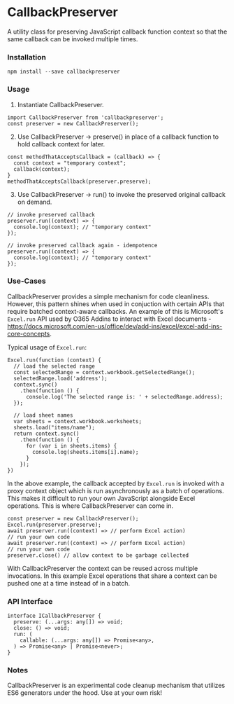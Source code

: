 # CallbackPreserver

A utility class for preserving JavaScript callback function context so that the same callback can be invoked multiple times.

### Installation

`npm install --save callbackpreserver`

### Usage

1. Instantiate CallbackPreserver.

```
import CallbackPreserver from 'callbackpreserver';
const preserver = new CallbackPreserver();
```

2. Use CallbackPreserver -> preserve() in place of a callback function to hold callback context for later.

```
const methodThatAcceptsCallback = (callback) => {
  const context = "temporary context";
  callback(context);
}
methodThatAcceptsCallback(preserver.preserve);
```

3. Use CallbackPreserver -> run() to invoke the preserved original callback on demand.

```
// invoke preserved callback
preserver.run((context) => {
  console.log(context); // "temporary context"
});

// invoke preserved callback again - idempotence
preserver.run((context) => {
  console.log(context); // "temporary context"
});
```

### Use-Cases

CallbackPreserver provides a simple mechanism for code cleanliness. However, this pattern shines when used in conjuction with certain APIs that require batched context-aware callbacks. An example of this is Microsoft's `Excel.run` API used by O365 Addins to interact with Excel documents - https://docs.microsoft.com/en-us/office/dev/add-ins/excel/excel-add-ins-core-concepts.

Typical usage of `Excel.run`:

```
Excel.run(function (context) {
  // load the selected range
  const selectedRange = context.workbook.getSelectedRange();
  selectedRange.load('address');
  context.sync()
    .then(function () {
      console.log('The selected range is: ' + selectedRange.address);
  });

  // load sheet names
  var sheets = context.workbook.worksheets;
  sheets.load("items/name");
  return context.sync()
    .then(function () {
      for (var i in sheets.items) {
        console.log(sheets.items[i].name);
      }
    });
})
```

In the above example, the callback accepted by `Excel.run` is invoked with a proxy context object which is run asynchronously as a batch of operations. This makes it difficult to run your own JavaScript alongside Excel operations. This is where CallbackPreserver can come in.

```
const preserver = new CallbackPreserver();
Excel.run(preserver.preserve);
await preserver.run((context) => // perform Excel action)
// run your own code
await preserver.run((context) => // perform Excel action)
// run your own code
preserver.close() // allow context to be garbage collected
```

With CallbackPreserver the context can be reused across multiple invocations. In this example Excel operations that share a context can be pushed one at a time instead of in a batch.

### API Interface

```
interface ICallbackPreserver {
  preserve: (...args: any[]) => void;
  close: () => void;
  run: (
    callable: (...args: any[]) => Promise<any>,
  ) => Promise<any> | Promise<never>;
}

```

### Notes

CallbackPreserver is an experimental code cleanup mechanism that utilizes ES6 generators under the hood. Use at your own risk!
